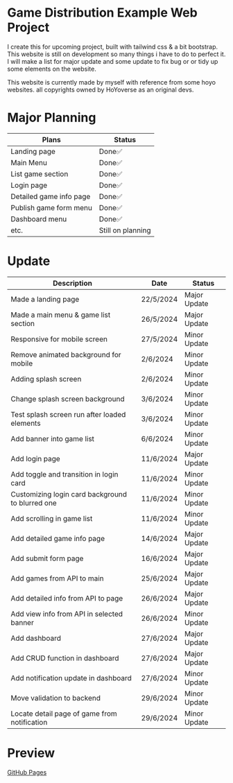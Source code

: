 # Game Distribution Example Web Project
I create this for upcoming project, built with tailwind css & a bit bootstrap. This website is still on development so many things i have to do to perfect it. I will make a list for major update and some update to fix bug or or tidy up some elements on the website.

This website is currently made by myself with reference from some hoyo websites. all copyrights owned by HoYoverse as an original devs.

# Major Planning
|Plans|Status|
|--|--|
|Landing page | Done✅|
|Main Menu | Done✅|
|List game section | Done✅|
|Login page | Done✅|
|Detailed game info page | Done✅|
|Publish game form menu | Done✅|
|Dashboard menu | Done✅|
|etc.| Still on planning |

# Update
|Description|Date|Status|
|--|--|--|
|Made a landing page | 22/5/2024 | Major Update |
|Made a main menu & game list section | 26/5/2024 | Major Update |
|Responsive for mobile screen | 27/5/2024 | Minor Update |
|Remove animated background for mobile | 2/6/2024 | Minor Update |
|Adding splash screen | 2/6/2024 | Minor Update |
|Change splash screen background | 3/6/2024 | Minor Update |
|Test splash screen run after loaded elements | 3/6/2024 | Minor Update |
|Add banner into game list | 6/6/2024 | Minor Update |
|Add login page | 11/6/2024 | Major Update |
|Add toggle and transition in login card | 11/6/2024 | Minor Update |
|Customizing login card background to blurred one | 11/6/2024 | Minor Update |
|Add scrolling in game list | 11/6/2024 | Minor Update |
|Add detailed game info page | 14/6/2024 | Major Update |
|Add submit form page | 16/6/2024 | Major Update |
|Add games from API to main | 25/6/2024 | Major Update |
|Add detailed info from API to page | 26/6/2024 | Major Update |
|Add view info from API in selected banner | 26/6/2024 | Minor Update |
|Add dashboard | 27/6/2024 | Major Update |
|Add CRUD function in dashboard | 27/6/2024 | Major Update |
|Add notification update in dashboard | 27/6/2024 | Minor Update |
|Move validation to backend | 29/6/2024 | Minor Update |
|Locate detail page of game from notification | 29/6/2024 | Minor Update |

# Preview
[GitHub Pages](https://hrisz.github.io/zenverse_FE/)